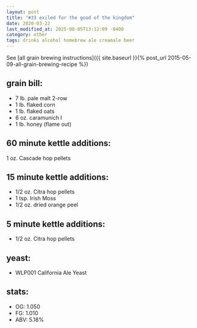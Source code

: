```yaml
---
layout: post
title: "#33 exiled for the good of the kingdom"
date: 2020-03-22
last_modified_at: 2025-08-05T13:12:09 -0400
category: other
tags: drinks alcohol homebrew ale creamale beer
---
```

See  [all grain brewing instructions]({{ site.baseurl }}{% post_url 2015-05-09-all-grain-brewing-recipe %})

## grain bill:
* 7 lb. pale malt 2-row
* 1 lb. flaked corn
* 1 lb. flaked oats
* 6 oz. caramunich I
* 1 lb. honey (flame out)

## 60 minute kettle additions:
1 oz. Cascade hop pellets

## 15 minute kettle additions:
* 1/2 oz. Citra hop pellets
* 1 tsp. Irish Moss
* 1/2 oz. dried orange peel

## 5 minute kettle additions:
* 1/2 oz. Citra hop pellets

## yeast:
* WLP001 California Ale Yeast

## stats:
* OG: 1.050
* FG: 1.010
* ABV: 5.18%
